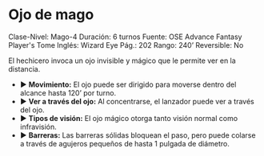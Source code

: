 # Ojo de mago

Clase-Nivel: Mago-4
Duración: 6 turnos
Fuente: OSE Advance Fantasy Player's Tome
Inglés: Wizard Eye
Pág.: 202
Rango: 240’
Reversible: No

El hechicero invoca un ojo invisible y mágico que le permite ver en la distancia. 

- ▶ **Movimiento:** El ojo puede ser dirigido para moverse dentro del alcance hasta 120’ por turno.
- ▶ **Ver a través del ojo:** Al concentrarse, el lanzador puede ver a través del ojo.
- ▶ **Tipos de visión:** El ojo mágico otorga tanto visión normal como infravisión.
- ▶ **Barreras:** Las barreras sólidas bloquean el paso, pero puede colarse a través de agujeros pequeños de hasta 1 pulgada de diámetro.